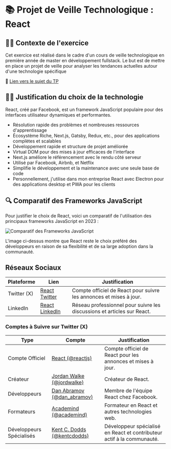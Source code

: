 # 📚 Projet de Veille Technologique : **React**

## 👨‍💻 Contexte de l'exercice

Cet exercice est réalisé dans le cadre d'un cours de veille technologique en première année de master en développement fullstack. Le but est de mettre en place un projet de veille pour analyser les tendances actuelles autour d'une technologie spécifique

🔗 [Lien vers le sujet du TP](https://github.com/kevinniel/M1-MDS-2425-Veille)

## 👨‍💻 Justification du choix de la technologie

React, créé par Facebook, est un framework JavaScript populaire pour des interfaces utilisateur dynamiques et performantes.

- Résolution rapide des problèmes et nombreuses ressources d'apprentissage
- Écosystème Riche, Next.js, Gatsby, Redux, etc., pour des applications complètes et scalables
- Développement rapide et structure de projet améliorée
- Virtual DOM pour des mises à jour efficaces de l'interface
- Next.js améliore le référencement avec le rendu côté serveur
- Utilisé par Facebook, Airbnb, et Netflix
- Simplifie le développement et la maintenance avec une seule base de code
- Personnellement, j'utilise dans mon entreprise React avec Electron pour des applications desktop et PWA pour les clients

## 🔍 Comparatif des Frameworks JavaScript

Pour justifier le choix de React, voici un comparatif de l'utilisation des principaux frameworks JavaScript en 2023 :

![Comparatif des Frameworks JavaScript](./img/comparatif_framework.png)

L'image ci-dessus montre que React reste le choix préféré des développeurs en raison de sa flexibilité et de sa large adoption dans la communauté.

## Réseaux Sociaux

| Plateforme  | Lien                                                      | Justification                                                           |
| ----------- | --------------------------------------------------------- | ----------------------------------------------------------------------- |
| Twitter (X) | [React Twitter](https://twitter.com/reactjs)              | Compte officiel de React pour suivre les annonces et mises à jour.      |
| LinkedIn    | [React LinkedIn](https://www.linkedin.com/company/react/) | Réseau professionnel pour suivre les discussions et articles sur React. |

### Comptes à Suivre sur Twitter (X)

| Type                     | Compte                                                        | Justification                                                          |
| ------------------------ | ------------------------------------------------------------- | ---------------------------------------------------------------------- |
| Compte Officiel          | [React (@reactjs)](https://twitter.com/reactjs)               | Compte officiel de React pour les annonces et mises à jour.            |
| Créateur                 | [Jordan Walke (@jordwalke)](https://twitter.com/jordwalke)    | Créateur de React.                                                     |
| Développeurs             | [Dan Abramov (@dan_abramov)](https://twitter.com/dan_abramov) | Membre de l'équipe React chez Facebook.                                |
| Formateurs               | [Academind (@academind)](https://twitter.com/academind)       | Formateur en React et autres technologies web.                         |
| Développeurs Spécialisés | [Kent C. Dodds (@kentcdodds)](https://twitter.com/kentcdodds) | Développeur spécialisé en React et contributeur actif à la communauté. |
